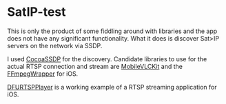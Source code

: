 # SatIP-test

This is only the product of some fiddling around with libraries and the app does not have any significant functionality. What it does is discover Sat>IP servers on the network via SSDP.

I used [CocoaSSDP](https://github.com/sboisson/CocoaSSDP) for the discovery. Candidate libraries to use for the actual RTSP connection and stream are [MobileVLCKit](https://code.videolan.org/videolan/VLCKit) and the [FFmpegWrapper](https://github.com/OpenWatch/FFmpegWrapper) for iOS.

[DFURTSPPlayer](https://github.com/durfu/DFURTSPPlayer) is a working example of a RTSP streaming application for iOS.
